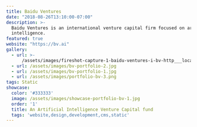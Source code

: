 ```yaml
---
title: Baidu Ventures
date: "2018-08-26T13:10:00-07:00"
description: >-
  Baidu Ventures is an international venture capital firm focused on artificial
  intelligence.
featured: true
website: "https://bv.ai"
gallery:
  - url: >-
      /assets/images/fireshot-capture-1-baidu-ventures-i-bv-http___localhost_8001_en_.png
  - url: /assets/images/bv-portfolio-2.jpg
  - url: /assets/images/bv-portfolio-1.jpg
  - url: /assets/images/portfolio-bv-3.png
tags: Static
showcase:
  color: '#333333'
  image: /assets/images/showcase-portfolio-bv-1.jpg
  order: '1'
  title: An Artificial Intelligence Venture Capital fund
  tags: 'website,design,development,cms,static'
---
```


